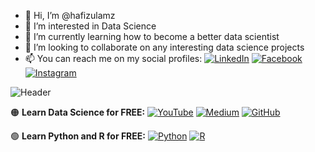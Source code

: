 - 👋 Hi, I’m @hafizulamz
- 👀 I’m interested in Data Science
- 🌱 I’m currently learning how to become a better data scientist
- 💞️ I’m looking to collaborate on any interesting data science projects
- 📫 You can reach me on my social profiles:
[![LinkedIn](https://img.shields.io/badge/LinkedIn-0077B5?style=for-the-badge&style=social&logo=linkedin&logoColor=white)](https://www.linkedin.com/in/hafizulamz/)
[![Facebook](https://img.shields.io/badge/Facebook-1877F2?style=for-the-badge&style=social&logo=facebook&logoColor=white)](https://www.facebook.com/hafizulamz)
[![Instagram](https://img.shields.io/badge/Instagram-E4405F?style=for-the-badge&style=social&logo=instagram&logoColor=white)](https://www.instagram.com/drhafiez/)

![Header](https://hafizulamz.github.io/assets/img/movingFwd.jpg)

🟠 **Learn Data Science for FREE:**
[![YouTube](https://img.shields.io/youtube/channel/subscribers/UCV8e2g4IWQqK71bbzGDEI4Q?style=social)](http://youtube.com/)
[![Medium](https://img.shields.io/badge/Medium-12100E?style=for-the-badge&logo=medium&logoColor=white&style=social)](https://medium.com/)
[![GitHub](https://img.shields.io/badge/GitHub-100000?style=for-the-badge&style=social&logo=github&logoColor=white)](https://github.com/)

🟢  **Learn Python and R for FREE:**
[![Python](https://img.shields.io/badge/Python-3776AB?style=for-the-badge&style=social&logo=python&logoColor=white)](https://www.youtube.com/playlist?list=PL2WsO1N8GK8vMMPQaux9PZaAXBGV7absc)
[![R](https://img.shields.io/badge/R-276DC3?style=for-the-badge&style=social&logo=r&logoColor=white)](https://www.youtube.com/playlist?list=PL2WsO1N8GK8v9xaNwbR1tiGH9lO4epcjg)

<!---
hafizulamz/hafizulamz is a ✨ special ✨ repository because its `README.md` (this file) appears on your GitHub profile.
You can click the Preview link to take a look at your changes.
--->
